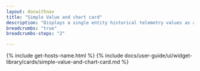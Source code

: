 ```yaml
---
layout: docwithnav
title: "Simple Value and chart card"
description: "Displays a single entity historical telemetry values as a simplified chart. Optionally may display the corresponding latest telemetry value."
breadcrumbs: "true"
breadcrumbs-steps: "2"

---
```

{% include get-hosts-name.html %}
{% include docs/user-guide/ui/widget-library/cards/simple-value-and-chart-card.md %}

